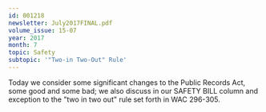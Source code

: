 ```yaml
---
id: 001218
newsletter: July2017FINAL.pdf
volume_issue: 15-07
year: 2017
month: 7
topic: Safety
subtopic: '"Two-in Two-Out" Rule'
---
```


Today we consider some significant changes to the Public Records Act, some good and some bad; we also discuss in our SAFETY BILL column and exception to the "two in two out" rule set forth in WAC 296-305.